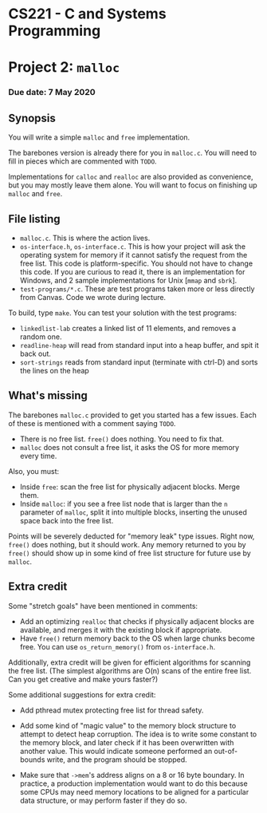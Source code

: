 # CS221 - C and Systems Programming
# Project 2: `malloc`

### Due date: 7 May 2020

## Synopsis

You will write a simple `malloc` and `free` implementation.

The barebones version is already there for you in `malloc.c`.  You will need to fill in pieces which are commented with `TODO`.

Implementations for `calloc` and `realloc` are also provided as convenience, but you may mostly leave them alone.  You will want to focus on finishing up `malloc` and `free`.

## File listing

* `malloc.c`.  This is where the action lives.
* `os-interface.h`, `os-interface.c`.  This is how your project will ask the operating system for memory if it cannot satisfy the request from the free list.  This code is platform-specific.  You should not have to change this code.  If you are curious to read it, there is an implementation for Windows, and 2 sample implementations for Unix [`mmap` and `sbrk`].
* `test-programs/*.c`.  These are test programs taken more or less directly from Canvas.  Code we wrote during lecture.

To build, type `make`.  You can test your solution with the test programs:

* `linkedlist-lab` creates a linked list of 11 elements, and removes a random one.
* `readline-heap` will read from standard input into a heap buffer, and spit it back out.
* `sort-strings` reads from standard input (terminate with ctrl-D) and sorts the lines on the heap

## What's missing

The barebones `malloc.c` provided to get you started has a few issues.  Each of these is mentioned with a comment saying `TODO`.

* There is no free list.  `free()` does nothing.  You need to fix that.
* `malloc` does not consult a free list, it asks the OS for more memory every time.

Also, you must:

* Inside `free`: scan the free list for physically adjacent blocks.  Merge them.
* Inside `malloc`: if you see a free list node that is larger than the `n` parameter of `malloc`, split it into multiple blocks, inserting the unused space back into the free list.

Points will be severely deducted for "memory leak" type issues.  Right now, `free()` does nothing, but it should work.  Any memory returned to you by `free()` should show up in some kind of free list structure for future use by `malloc`.

## Extra credit

Some "stretch goals" have been mentioned in comments:

* Add an optimizing `realloc` that checks if physically adjacent blocks are available, and merges it with the existing block if appropriate.
* Have `free()` return memory back to the OS when large chunks become free.  You can use `os_return_memory()` from `os-interface.h`.

Additionally, extra credit will be given for efficient algorithms for scanning the free list.  (The simplest algorithms are O(n) scans of the entire free list.  Can you get creative and make yours faster?)

Some additional suggestions for extra credit:

* Add pthread mutex protecting free list for thread safety.

* Add some kind of "magic value" to the memory block structure to attempt to detect heap corruption.  The idea is to write some constant to the memory block, and later check if it has been overwritten with another value.  This would indicate someone performed an out-of-bounds write, and the program should be stopped.

* Make sure that `->mem`'s address aligns on a 8 or 16 byte boundary.  In practice, a production implementation would want to do this because some CPUs may need memory locations to be aligned for a particular data structure, or may perform faster if they do so.

